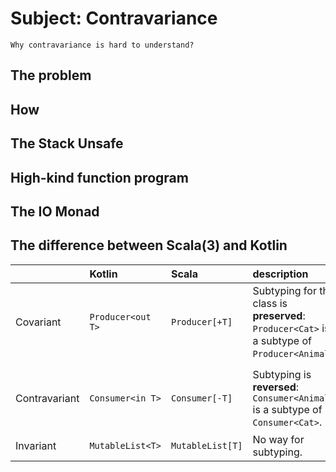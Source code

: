 Subject: Contravariance
=======================

~~~
Why contravariance is hard to understand?
~~~

## The problem

## How

## The Stack Unsafe

## High-kind function program

## The IO Monad

## The difference between Scala(3) and Kotlin

|               | Kotlin            | Scala            | description                                                                                   | Why                                                                                    |
|:--------------|:------------------|:-----------------|:----------------------------------------------------------------------------------------------|:---------------------------------------------------------------------------------------|
| Covariant     | `Producer<out T>` | `Producer[+T]`   | Subtyping for the class is **preserved**: `Producer<Cat>` is a subtype of `Producer<Animal>`. | `T` only in **out** positions, use for **return** type.                                |
|               |                   |                  |                                                                                               |                                                                                        |
| Contravariant | `Consumer<in T>`  | `Consumer[-T]`   | Subtyping is **reversed**: `Consumer<Animal>` is a subtype of `Consumer<Cat>`.                | `T` only in **in** positions, use for parameter(receiver type) of the method/function. |
| Invariant     | `MutableList<T>`  | `MutableList[T]` | No way for subtyping.                                                                         | `T` in any position.                                                                   |

##
